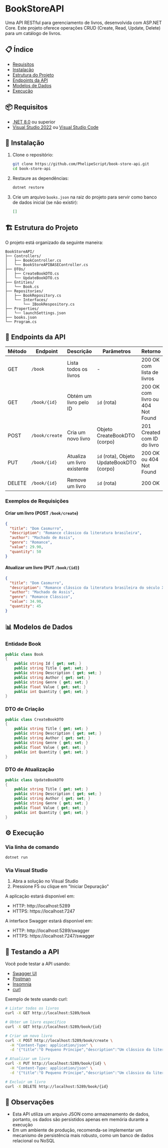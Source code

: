 # BookStoreAPI

Uma API RESTful para gerenciamento de livros, desenvolvida com ASP.NET Core. Este projeto oferece operações CRUD (Create, Read, Update, Delete) para um catálogo de livros.

## 📋 Índice

- [Requisitos](#requisitos)
- [Instalação](#instalação)
- [Estrutura do Projeto](#estrutura-do-projeto)
- [Endpoints da API](#endpoints-da-api)
- [Modelos de Dados](#modelos-de-dados)
- [Execução](#execução)

## 📦 Requisitos

- [.NET 8.0](https://dotnet.microsoft.com/download/dotnet/8.0) ou superior
- [Visual Studio 2022](https://visualstudio.microsoft.com/) ou [Visual Studio Code](https://code.visualstudio.com/)

## 🚀 Instalação

1. Clone o repositório:
   ```bash
   git clone https://github.com/PhelipeScript/book-store-api.git
   cd book-store-api
   ```

2. Restaure as dependências:
   ```bash
   dotnet restore
   ```

3. Crie um arquivo `books.json` na raiz do projeto para servir como banco de dados inicial (se não existir):
   ```json
   []
   ```

## 🏗️ Estrutura do Projeto

O projeto está organizado da seguinte maneira:

```
BookStoreAPI/
├── Controllers/
│   ├── BookController.cs
│   └── BookStoreAPIBASEController.cs
├── DTOs/
│   ├── CreateBookDTO.cs
│   └── UpdateBookDTO.cs
├── Entities/
│   └── Book.cs
├── Repositories/
│   ├── BookRepository.cs
│   └── Interfaces/
│       └── IBookRespository.cs
├── Properties/
│   └── launchSettings.json
├── books.json
└── Program.cs
```

## 📡 Endpoints da API

| Método | Endpoint | Descrição | Parâmetros | Retorno |
|--------|----------|-----------|------------|---------|
| GET | `/book` | Lista todos os livros | - | 200 OK com lista de livros |
| GET | `/book/{id}` | Obtém um livro pelo ID | `id` (rota) | 200 OK com livro ou 404 Not Found |
| POST | `/book/create` | Cria um novo livro | Objeto CreateBookDTO (corpo) | 201 Created com ID do livro |
| PUT | `/book/{id}` | Atualiza um livro existente | `id` (rota), Objeto UpdateBookDTO (corpo) | 200 OK ou 404 Not Found |
| DELETE | `/book/{id}` | Remove um livro | `id` (rota) | 200 OK |

### Exemplos de Requisições

#### Criar um livro (POST `/book/create`)
```json
{
  "title": "Dom Casmurro",
  "description": "Romance clássico da literatura brasileira",
  "author": "Machado de Assis",
  "genre": "Romance",
  "value": 29.90,
  "quantity": 50
}
```

#### Atualizar um livro (PUT `/book/{id}`)
```json
{
  "title": "Dom Casmurro",
  "description": "Romance clássico da literatura brasileira do século XIX",
  "author": "Machado de Assis",
  "genre": "Romance Clássico",
  "value": 34.90,
  "quantity": 45
}
```

## 📊 Modelos de Dados

### Entidade Book
```csharp
public class Book
{
    public string Id { get; set; }
    public string Title { get; set; }
    public string Description { get; set; }
    public string Author { get; set; }
    public string Genre { get; set; }
    public float Value { get; set; }
    public int Quantity { get; set; }
}
```

### DTO de Criação
```csharp
public class CreateBookDTO
{
    public string Title { get; set; }
    public string Description { get; set; }
    public string Author { get; set; }
    public string Genre { get; set; }
    public float Value { get; set; }
    public int Quantity { get; set; }
}
```

### DTO de Atualização
```csharp
public class UpdateBookDTO
{
    public string Title { get; set; }
    public string Description { get; set; }
    public string Author { get; set; }
    public string Genre { get; set; }
    public float Value { get; set; }
    public int Quantity { get; set; }
}
```

## ⚙️ Execução

### Via linha de comando

```bash
dotnet run
```

### Via Visual Studio
1. Abra a solução no Visual Studio
2. Pressione F5 ou clique em "Iniciar Depuração"

A aplicação estará disponível em:
- HTTP: http://localhost:5289
- HTTPS: https://localhost:7247

A interface Swagger estará disponível em:
- HTTP: http://localhost:5289/swagger
- HTTPS: https://localhost:7247/swagger

## 🧪 Testando a API

Você pode testar a API usando:
- [Swagger UI](https://localhost:7247/swagger)
- [Postman](https://www.postman.com/)
- [Insomnia](https://insomnia.rest/)
- [curl](https://curl.se/)

Exemplo de teste usando curl:

```bash
# Listar todos os livros
curl -X GET http://localhost:5289/book

# Obter um livro específico
curl -X GET http://localhost:5289/book/{id}

# Criar um novo livro
curl -X POST http://localhost:5289/book/create \
  -H "Content-Type: application/json" \
  -d '{"title":"O Pequeno Príncipe","description":"Um clássico da literatura mundial","author":"Antoine de Saint-Exupéry","genre":"Fábula","value":24.90,"quantity":30}'

# Atualizar um livro
curl -X PUT http://localhost:5289/book/{id} \
  -H "Content-Type: application/json" \
  -d '{"title":"O Pequeno Príncipe","description":"Um clássico da literatura mundial para todas as idades","author":"Antoine de Saint-Exupéry","genre":"Fábula","value":27.90,"quantity":25}'

# Excluir um livro
curl -X DELETE http://localhost:5289/book/{id}
```

## 📝 Observações

- Esta API utiliza um arquivo JSON como armazenamento de dados, portanto, os dados são persistidos apenas em memória durante a execução
- Em um ambiente de produção, recomenda-se implementar um mecanismo de persistência mais robusto, como um banco de dados relacional ou NoSQL
